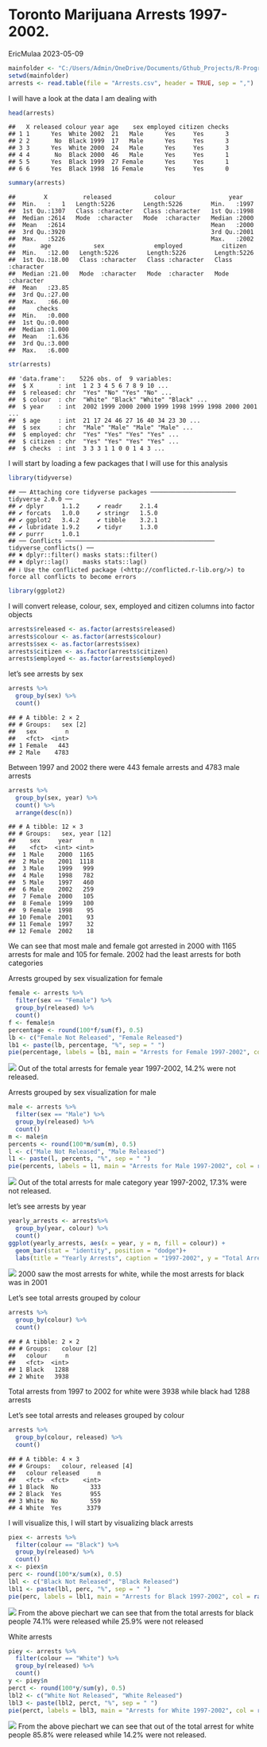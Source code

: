 Toronto Marijuana Arrests 1997-2002.
================
EricMulaa
2023-05-09

``` r
mainfolder <- "C:/Users/Admin/OneDrive/Documents/Gthub_Projects/R-Programming/data/"
setwd(mainfolder)
arrests <- read.table(file = "Arrests.csv", header = TRUE, sep = ",")
```

I will have a look at the data I am dealing with

``` r
head(arrests)
```

    ##   X released colour year age    sex employed citizen checks
    ## 1 1      Yes  White 2002  21   Male      Yes     Yes      3
    ## 2 2       No  Black 1999  17   Male      Yes     Yes      3
    ## 3 3      Yes  White 2000  24   Male      Yes     Yes      3
    ## 4 4       No  Black 2000  46   Male      Yes     Yes      1
    ## 5 5      Yes  Black 1999  27 Female      Yes     Yes      1
    ## 6 6      Yes  Black 1998  16 Female      Yes     Yes      0

``` r
summary(arrests)
```

    ##        X          released            colour               year     
    ##  Min.   :   1   Length:5226        Length:5226        Min.   :1997  
    ##  1st Qu.:1307   Class :character   Class :character   1st Qu.:1998  
    ##  Median :2614   Mode  :character   Mode  :character   Median :2000  
    ##  Mean   :2614                                         Mean   :2000  
    ##  3rd Qu.:3920                                         3rd Qu.:2001  
    ##  Max.   :5226                                         Max.   :2002  
    ##       age            sex              employed           citizen         
    ##  Min.   :12.00   Length:5226        Length:5226        Length:5226       
    ##  1st Qu.:18.00   Class :character   Class :character   Class :character  
    ##  Median :21.00   Mode  :character   Mode  :character   Mode  :character  
    ##  Mean   :23.85                                                           
    ##  3rd Qu.:27.00                                                           
    ##  Max.   :66.00                                                           
    ##      checks     
    ##  Min.   :0.000  
    ##  1st Qu.:0.000  
    ##  Median :1.000  
    ##  Mean   :1.636  
    ##  3rd Qu.:3.000  
    ##  Max.   :6.000

``` r
str(arrests)
```

    ## 'data.frame':    5226 obs. of  9 variables:
    ##  $ X       : int  1 2 3 4 5 6 7 8 9 10 ...
    ##  $ released: chr  "Yes" "No" "Yes" "No" ...
    ##  $ colour  : chr  "White" "Black" "White" "Black" ...
    ##  $ year    : int  2002 1999 2000 2000 1999 1998 1999 1998 2000 2001 ...
    ##  $ age     : int  21 17 24 46 27 16 40 34 23 30 ...
    ##  $ sex     : chr  "Male" "Male" "Male" "Male" ...
    ##  $ employed: chr  "Yes" "Yes" "Yes" "Yes" ...
    ##  $ citizen : chr  "Yes" "Yes" "Yes" "Yes" ...
    ##  $ checks  : int  3 3 3 1 1 0 0 1 4 3 ...

I will start by loading a few packages that I will use for this analysis

``` r
library(tidyverse)
```

    ## ── Attaching core tidyverse packages ──────────────────────── tidyverse 2.0.0 ──
    ## ✔ dplyr     1.1.2     ✔ readr     2.1.4
    ## ✔ forcats   1.0.0     ✔ stringr   1.5.0
    ## ✔ ggplot2   3.4.2     ✔ tibble    3.2.1
    ## ✔ lubridate 1.9.2     ✔ tidyr     1.3.0
    ## ✔ purrr     1.0.1     
    ## ── Conflicts ────────────────────────────────────────── tidyverse_conflicts() ──
    ## ✖ dplyr::filter() masks stats::filter()
    ## ✖ dplyr::lag()    masks stats::lag()
    ## ℹ Use the conflicted package (<http://conflicted.r-lib.org/>) to force all conflicts to become errors

``` r
library(ggplot2)
```

I will convert release, colour, sex, employed and citizen columns into
factor objects

``` r
arrests$released <- as.factor(arrests$released)
arrests$colour <- as.factor(arrests$colour)
arrests$sex <- as.factor(arrests$sex)
arrests$citizen <- as.factor(arrests$citizen)
arrests$employed <- as.factor(arrests$employed)
```

let’s see arrests by sex

``` r
arrests %>%
  group_by(sex) %>%
  count()
```

    ## # A tibble: 2 × 2
    ## # Groups:   sex [2]
    ##   sex        n
    ##   <fct>  <int>
    ## 1 Female   443
    ## 2 Male    4783

Between 1997 and 2002 there were 443 female arrests and 4783 male
arrests

``` r
arrests %>%
  group_by(sex, year) %>%
  count() %>%
  arrange(desc(n))
```

    ## # A tibble: 12 × 3
    ## # Groups:   sex, year [12]
    ##    sex     year     n
    ##    <fct>  <int> <int>
    ##  1 Male    2000  1165
    ##  2 Male    2001  1118
    ##  3 Male    1999   999
    ##  4 Male    1998   782
    ##  5 Male    1997   460
    ##  6 Male    2002   259
    ##  7 Female  2000   105
    ##  8 Female  1999   100
    ##  9 Female  1998    95
    ## 10 Female  2001    93
    ## 11 Female  1997    32
    ## 12 Female  2002    18

We can see that most male and female got arrested in 2000 with 1165
arrests for male and 105 for female. 2002 had the least arrests for both
categories

Arrests grouped by sex visualization for female

``` r
female <- arrests %>%
  filter(sex == "Female") %>%
  group_by(released) %>%
  count()
f <- female$n
percentage <- round(100*f/sum(f), 0.5)
lb <- c("Female Not Released", "Female Released")
lb1 <- paste(lb, percentage, "%", sep = " ")
pie(percentage, labels = lb1, main = "Arrests for Female 1997-2002", col = rainbow(length(percentage)))
```

![](Marijuana-Toronto-Arrests_files/figure-gfm/unnamed-chunk-7-1.png)<!-- -->
Out of the total arrests for female year 1997-2002, 14.2% were not
released.

Arrests grouped by sex visualization for male

``` r
male <- arrests %>%
  filter(sex == "Male") %>%
  group_by(released) %>%
  count()
m <- male$n
percents <- round(100*m/sum(m), 0.5)
l <- c("Male Not Released", "Male Released")
l1 <- paste(l, percents, "%", sep = " ")
pie(percents, labels = l1, main = "Arrests for Male 1997-2002", col = rainbow(length(percents)))
```

![](Marijuana-Toronto-Arrests_files/figure-gfm/unnamed-chunk-8-1.png)<!-- -->
Out of the total arrests for male category year 1997-2002, 17.3% were
not released.

let’s see arrests by year

``` r
yearly_arrests <- arrests%>%
  group_by(year, colour) %>%
  count()
ggplot(yearly_arrests, aes(x = year, y = n, fill = colour)) + 
  geom_bar(stat = "identity", position = "dodge")+ 
  labs(title = "Yearly Arrests", caption = "1997-2002", y = "Total Arrests")
```

![](Marijuana-Toronto-Arrests_files/figure-gfm/unnamed-chunk-9-1.png)<!-- -->
2000 saw the most arrests for white, while the most arrests for black
was in 2001

Let’s see total arrests grouped by colour

``` r
arrests %>%
  group_by(colour) %>%
  count()
```

    ## # A tibble: 2 × 2
    ## # Groups:   colour [2]
    ##   colour     n
    ##   <fct>  <int>
    ## 1 Black   1288
    ## 2 White   3938

Total arrests from 1997 to 2002 for white were 3938 while black had 1288
arrests

Let’s see total arrests and releases grouped by colour

``` r
arrests %>%
  group_by(colour, released) %>%
  count()
```

    ## # A tibble: 4 × 3
    ## # Groups:   colour, released [4]
    ##   colour released     n
    ##   <fct>  <fct>    <int>
    ## 1 Black  No         333
    ## 2 Black  Yes        955
    ## 3 White  No         559
    ## 4 White  Yes       3379

I will visualize this, I will start by visualizing black arrests

``` r
piex <- arrests %>%
  filter(colour == "Black") %>%
  group_by(released) %>%
  count()
x <- piex$n
perc <- round(100*x/sum(x), 0.5)
lbl <- c("Black Not Released", "Black Released")
lbl1 <- paste(lbl, perc, "%", sep = " ")
pie(perc, labels = lbl1, main = "Arrests for Black 1997-2002", col = rainbow(length(perc)))
```

![](Marijuana-Toronto-Arrests_files/figure-gfm/unnamed-chunk-12-1.png)<!-- -->
From the above piechart we can see that from the total arrests for black
people 74.1% were released while 25.9% were not released

White arrests

``` r
piey <- arrests %>%
  filter(colour == "White") %>%
  group_by(released) %>%
  count()
y <- piey$n
perct <- round(100*y/sum(y), 0.5)
lbl2 <- c("White Not Released", "White Released")
lbl3 <- paste(lbl2, perct, "%", sep = " ")
pie(perct, labels = lbl3, main = "Arrests for White 1997-2002", col = rainbow(length(perc)))
```

![](Marijuana-Toronto-Arrests_files/figure-gfm/unnamed-chunk-13-1.png)<!-- -->
From the above piechart we can see that out of the total arrest for
white people 85.8% were released while 14.2% were not released.
